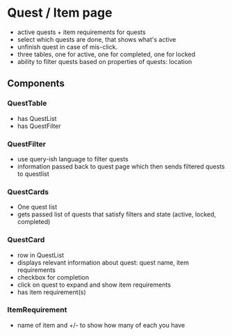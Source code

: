 # Quest / Item page
* active quests + item requirements for quests
* select which quests are done, that shows what's active
* unfinish quest in case of mis-click.
* three tables, one for active, one for completed, one for locked 
* ability to filter quests based on properties of quests: location

## Components
### QuestTable
* has QuestList
* has QuestFilter
### QuestFilter
* use query-ish language to filter quests
* information passed back to quest page which then sends filtered quests to questlist
### QuestCards
* One quest list
* gets passed list of quests that satisfy filters and state (active, locked, completed)
### QuestCard
* row in QuestList 
* displays relevant information about quest: quest name, item requirements 
* checkbox for completion
* click on quest to expand and show item requirements
* has item requirement(s)
### ItemRequirement
* name of item and +/- to show how many of each you have
